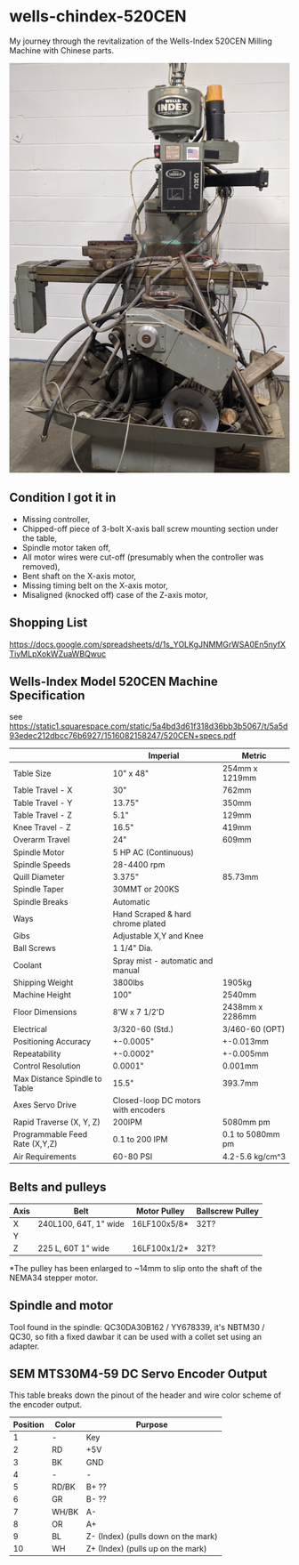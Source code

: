 # wells-chindex-520CEN
My journey through the revitalization of the Wells-Index 520CEN Milling Machine with Chinese parts.

![Wells-Index 520CEN ](https://github.com/mmittek/wells-chindex-520CEN/blob/main/figures/wells-index-520cen-front.jpg?raw=true)


## Condition I got it in
- Missing controller,
- Chipped-off piece of 3-bolt X-axis ball screw mounting section under the table,
- Spindle motor taken off,
- All motor wires were cut-off (presumably when the controller was removed),
- Bent shaft on the X-axis motor,
- Missing timing belt on the X-axis motor,
- Misaligned (knocked off) case of the Z-axis motor,

## Shopping List
https://docs.google.com/spreadsheets/d/1s_YOLKgJNMMGrWSA0En5nyfXTiyMLpXokWZuaWBQwuc

## Wells-Index Model 520CEN Machine Specification
see https://static1.squarespace.com/static/5a4bd3d61f318d36bb3b5067/t/5a5d93edec212dbcc76b6927/1516082158247/520CEN+specs.pdf

|                   | Imperial      | Metric            |
| ----------        | ----          | ------            |
| Table Size        | 10" x 48"     | 254mm x 1219mm    |
| Table Travel - X  | 30"           |   762mm           |
| Table Travel - Y  | 13.75"        | 350mm             |
| Table Travel - Z  | 5.1"          | 129mm             |
| Knee Travel - Z   | 16.5"         | 419mm             |
| Overarm Travel    | 24"           | 609mm             | 
| Spindle Motor     | 5 HP AC (Continuous)              |
| Spindle Speeds    | 28-4400 rpm                       |
| Quill Diameter    | 3.375"        | 85.73mm           |
| Spindle Taper     | 30MMT or 200KS                    |
| Spindle Breaks    | Automatic                         |
| Ways              | Hand Scraped & hard chrome plated |
| Gibs              | Adjustable X,Y and Knee           |
| Ball Screws       |   1 1/4" Dia.                     |
| Coolant           | Spray mist - automatic and manual |
| Shipping Weight   | 3800lbs       | 1905kg            |
| Machine Height    | 100"          | 2540mm            |
| Floor Dimensions  | 8'W x 7 1/2'D | 2438mm x 2286mm   |
| Electrical        | 3/320-60 (Std.)   | 3/460-60 (OPT)|
| Positioning Accuracy | +-0.0005" | +-0.013mm          |
| Repeatability     | +-0.0002"    | +-0.005mm          |
| Control Resolution | 0.0001"      | 0.001mm           |
| Max Distance Spindle to Table | 15.5" | 393.7mm       |
| Axes Servo Drive | Closed-loop DC motors with encoders |
| Rapid Traverse (X, Y, Z) | 200IPM | 5080mm pm         |
| Programmable Feed Rate (X,Y,Z) | 0.1 to 200 IPM | 0.1 to 5080mm pm |
| Air Requirements  | 60-80 PSI     | 4.2-5.6 kg/cm^3   | 

## Belts and pulleys
| Axis | Belt                   | Motor Pulley  | Ballscrew Pulley  |
| --- | ----                    | ----          |   -----           |
| X   | 240L100, 64T, 1" wide   |  16LF100x5/8* |   32T?            |
| Y   |                         |               |                   |
| Z   |  225 L, 60T 1" wide     |  16LF100x1/2* |  32T?             |
*The pulley has been enlarged to ~14mm to slip onto the shaft of the NEMA34 stepper motor.


## Spindle and motor
Tool found in the spindle: QC30DA30B162 / YY678339, it's NBTM30 / QC30, so fith a fixed dawbar it can be used with a collet set using an adapter.

## SEM MTS30M4-59 DC Servo Encoder Output
This table breaks down the pinout of the header and wire color scheme of the encoder output.

| Position | Color | Purpose    | 
| -------- | ----- | -------    |
| 1        | -     | Key        |
| 2        | RD    | +5V        |
| 3        | BK    | GND        |
| 4        | -     |   -        |
| 5        | RD/BK | B+ ??       |
| 6        | GR    | B-   ??     | 
| 7        | WH/BK | A-         |
| 8        | OR    | A+         |
| 9        | BL    | Z- (Index) (pulls down on the mark) |
| 10       | WH    | Z+ (Index) (pulls up on the mark) |